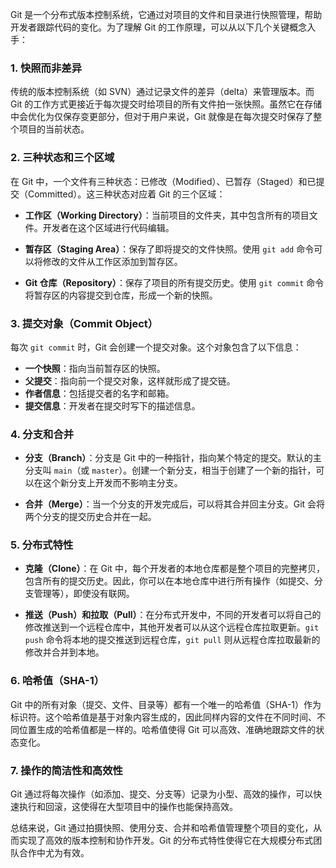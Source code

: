 Git 是一个分布式版本控制系统，它通过对项目的文件和目录进行快照管理，帮助开发者跟踪代码的变化。为了理解 Git 的工作原理，可以从以下几个关键概念入手：

### 1. **快照而非差异**
传统的版本控制系统（如 SVN）通过记录文件的差异（delta）来管理版本。而 Git 的工作方式更接近于每次提交时给项目的所有文件拍一张快照。虽然它在存储中会优化为仅保存变更部分，但对于用户来说，Git 就像是在每次提交时保存了整个项目的当前状态。

### 2. **三种状态和三个区域**
在 Git 中，一个文件有三种状态：已修改（Modified）、已暂存（Staged）和已提交（Committed）。这三种状态对应着 Git 的三个区域：

- **工作区（Working Directory）**：当前项目的文件夹，其中包含所有的项目文件。开发者在这个区域进行代码编辑。
  
- **暂存区（Staging Area）**：保存了即将提交的文件快照。使用 `git add` 命令可以将修改的文件从工作区添加到暂存区。

- **Git 仓库（Repository）**：保存了项目的所有提交历史。使用 `git commit` 命令将暂存区的内容提交到仓库，形成一个新的快照。

### 3. **提交对象（Commit Object）**
每次 `git commit` 时，Git 会创建一个提交对象。这个对象包含了以下信息：
- **一个快照**：指向当前暂存区的快照。
- **父提交**：指向前一个提交对象，这样就形成了提交链。
- **作者信息**：包括提交者的名字和邮箱。
- **提交信息**：开发者在提交时写下的描述信息。

### 4. **分支和合并**
- **分支（Branch）**：分支是 Git 中的一种指针，指向某个特定的提交。默认的主分支叫 `main`（或 `master`）。创建一个新分支，相当于创建了一个新的指针，可以在这个新分支上开发而不影响主分支。

- **合并（Merge）**：当一个分支的开发完成后，可以将其合并回主分支。Git 会将两个分支的提交历史合并在一起。

### 5. **分布式特性**
- **克隆（Clone）**：在 Git 中，每个开发者的本地仓库都是整个项目的完整拷贝，包含所有的提交历史。因此，你可以在本地仓库中进行所有操作（如提交、分支管理等），即使没有联网。

- **推送（Push）和拉取（Pull）**：在分布式开发中，不同的开发者可以将自己的修改推送到一个远程仓库中，其他开发者可以从这个远程仓库拉取更新。`git push` 命令将本地的提交推送到远程仓库，`git pull` 则从远程仓库拉取最新的修改并合并到本地。

### 6. **哈希值（SHA-1）**
Git 中的所有对象（提交、文件、目录等）都有一个唯一的哈希值（SHA-1）作为标识符。这个哈希值是基于对象内容生成的，因此同样内容的文件在不同时间、不同位置生成的哈希值都是一样的。哈希值使得 Git 可以高效、准确地跟踪文件的状态变化。

### 7. **操作的简洁性和高效性**
Git 通过将每次操作（如添加、提交、分支等）记录为小型、高效的操作，可以快速执行和回滚，这使得在大型项目中的操作也能保持高效。

总结来说，Git 通过拍摄快照、使用分支、合并和哈希值管理整个项目的变化，从而实现了高效的版本控制和协作开发。Git 的分布式特性使得它在大规模分布式团队合作中尤为有效。